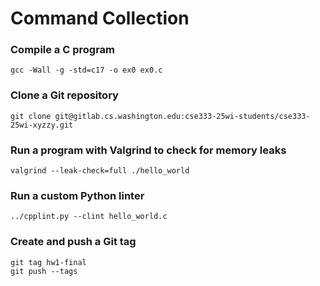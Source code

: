 # Command Collection

### Compile a C program
```
gcc -Wall -g -std=c17 -o ex0 ex0.c
```

### Clone a Git repository
```
git clone git@gitlab.cs.washington.edu:cse333-25wi-students/cse333-25wi-xyzzy.git
```

### Run a program with Valgrind to check for memory leaks
```
valgrind --leak-check=full ./hello_world
```

### Run a custom Python linter
```
../cpplint.py --clint hello_world.c
```

### Create and push a Git tag
```
git tag hw1-final
git push --tags
```

